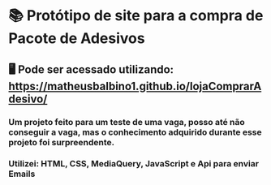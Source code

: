 #  📚 Protótipo de site para a compra de Pacote de Adesivos
## 🖥️ Pode ser acessado utilizando: https://matheusbalbino1.github.io/lojaComprarAdesivo/

### Um projeto feito para um teste de uma vaga, posso até não conseguir a vaga, mas o conhecimento adquirido durante esse projeto foi surpreendente.
### Utilizei: HTML, CSS, MediaQuery, JavaScript e Api para enviar Emails
